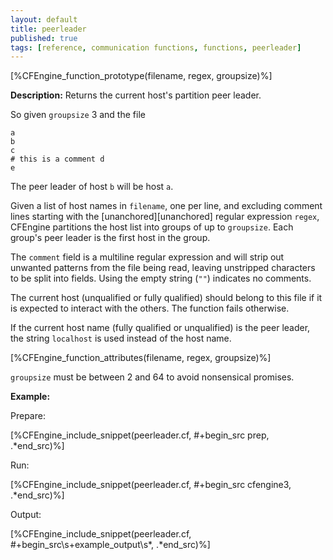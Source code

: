 ```yaml
---
layout: default
title: peerleader
published: true
tags: [reference, communication functions, functions, peerleader]
---
```


[%CFEngine_function_prototype(filename, regex, groupsize)%]

**Description:** Returns the current host's partition peer leader.

So given `groupsize` 3 and the file

```
a
b
c
# this is a comment d
e
```

The peer leader of host `b` will be host `a`.

Given a list of host names in `filename`, one per line, and excluding
comment lines starting with the [unanchored][unanchored] regular
expression `regex`, CFEngine partitions the host list into groups of
up to `groupsize`. Each group's peer leader is the first host in the
group.

The `comment` field is a multiline regular expression and will strip out
unwanted patterns from the file being read, leaving unstripped characters to be
split into fields. Using the empty string (`""`) indicates no comments.

The current host (unqualified or fully qualified) should belong to
this file if it is expected to interact with the others. The function
fails otherwise.

If the current host name (fully qualified or unqualified) is the peer
leader, the string `localhost` is used instead of the host name.

[%CFEngine_function_attributes(filename, regex, groupsize)%]

`groupsize` must be between 2 and 64 to avoid nonsensical promises.

**Example:**

Prepare:

[%CFEngine_include_snippet(peerleader.cf, #\+begin_src prep, .*end_src)%]

Run:

[%CFEngine_include_snippet(peerleader.cf, #\+begin_src cfengine3, .*end_src)%]

Output:

[%CFEngine_include_snippet(peerleader.cf, #\+begin_src\s+example_output\s*, .*end_src)%]
